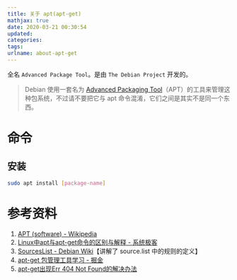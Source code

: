 ```yaml
---
title: 关于 apt(apt-get)
mathjax: true
date: 2020-03-21 00:30:54
updated:
categories:
tags:
urlname: about-apt-get
---
```




<!-- more -->

全名 `Advanced Package Tool`。是由 `The Debian Project` 开发的。

> Debian 使用一套名为 [Advanced Packaging Tool](https://wiki.debian.org/Apt)（APT）的工具来管理这种包系统，不过请不要把它与 apt 命令混淆，它们之间是其实不是同一个东西。



# 命令

## 安装

```bash
sudo apt install [package-name]
```







# 参考资料

1. [APT (software) - Wikipedia](https://en.wikipedia.org/wiki/APT_(software))
2. [Linux中apt与apt-get命令的区别与解释 - 系统极客](https://www.sysgeek.cn/apt-vs-apt-get/)
3. [SourcesList - Debian Wiki](https://wiki.debian.org/SourcesList)【讲解了 source.list 中的规则的定义】
4. [apt-get 包管理工具学习 - 掘金](https://juejin.im/post/5d881ad95188253ec276b98b)
5. [apt-get出现Err 404 Not Found的解决办法](https://www.cocobolo.top/linux/2019/04/26/apt-get%E5%87%BA%E7%8E%B0Err-404-Not-Found%E7%9A%84%E8%A7%A3%E5%86%B3%E5%8A%9E%E6%B3%95.html)
